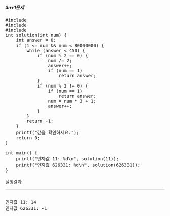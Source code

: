 <h5>3n+1문제</h5>

<pre>
#include <stdio.h>
#include <stdbool.h>
#include <stdlib.h>
int solution(int num) {
	int answer = 0;
	if (1 <= num && num < 80000000) {
		while (answer < 450) {
			if (num % 2 == 0) {
				num /= 2;
				answer++;
				if (num == 1)
					return answer;
			}
			if (num % 2 != 0) {
				if (num == 1)
					return answer;
				num = num * 3 + 1;
				answer++;
			}
		}
		return -1;
	}
	printf("값을 확인하세요.");
	return 0;
}

int main() {
	printf("인자값 11: %d\n", solution(11));
	printf("인자값 626331: %d\n", solution(626331));
}

실행결과
<hr>
인자값 11: 14
인자값 626331: -1
</pre>



